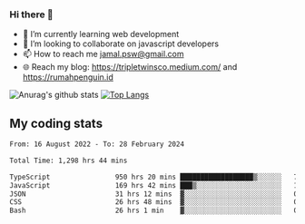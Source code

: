 ### Hi there 👋

<!--
**padepokanpenguin/padepokanpenguin** is a ✨ _special_ ✨ repository because its `README.md` (this file) appears on your GitHub profile.
-->

- 🌱 I’m currently learning  web development
- 👯 I’m looking to collaborate on javascript developers
- 📫 How to reach me jamal.psw@gmail.com
- 🌐 Reach my blog:
   https://tripletwinsco.medium.com/ and
   https://rumahpenguin.id

![Anurag's github stats](https://github-readme-stats.vercel.app/api?username=padepokanpenguin&count_private=true&disable_animations=false&show_icons=true&theme=default)
[![Top Langs](https://github-readme-stats.vercel.app/api/top-langs/?username=padepokanpenguin&theme=default&layout=compact)](https://github.com/padepokanpenguin)

## My coding stats

<!--START_SECTION:waka-->

```txt
From: 16 August 2022 - To: 28 February 2024

Total Time: 1,298 hrs 44 mins

TypeScript                950 hrs 20 mins ██████████████████▒░░░░░░   73.17 %
JavaScript                169 hrs 42 mins ███▒░░░░░░░░░░░░░░░░░░░░░   13.07 %
JSON                      31 hrs 12 mins  ▓░░░░░░░░░░░░░░░░░░░░░░░░   02.40 %
CSS                       26 hrs 48 mins  ▓░░░░░░░░░░░░░░░░░░░░░░░░   02.06 %
Bash                      26 hrs 1 min    ▓░░░░░░░░░░░░░░░░░░░░░░░░   02.00 %
```

<!--END_SECTION:waka-->


